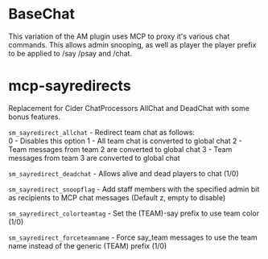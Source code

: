 # BaseChat

This variation of the AM plugin uses MCP to proxy it's various chat commands.
This allows admin snooping, as well as player the player prefix to be applied to /say /psay and /chat.

# mcp-sayredirects

Replacement for Cider ChatProcessors AllChat and DeadChat with some bonus features.

`sm_sayredirect_allchat` - Redirect team chat as follows:   
  0 - Disables this option
  1 - All team chat is converted to global chat
  2 - Team messages from team 2 are converted to global chat
  3 - Team messages from team 3 are converted to global chat

`sm_sayredirect_deadchat` - Allows alive and dead players to chat (1/0)

`sm_sayredirect_snoopflag` - Add staff members with the specified admin bit as recipients to MCP chat messages (Default z, empty to disable)

`sm_sayredirect_colorteamtag` - Set the (TEAM)-say prefix to use team color (1/0)

`sm_sayredirect_forceteamname` - Force say_team messages to use the team name instead of the generic (TEAM) prefix (1/0)